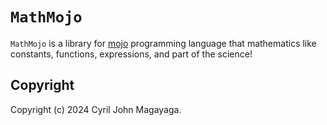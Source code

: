 # `MathMojo`

`MathMojo` is a library for [mojo](https://www.modular.com/max/mojo) programming language that mathematics like constants, functions, expressions, and part of the science!

## Copyright

Copyright (c) 2024 Cyril John Magayaga.
